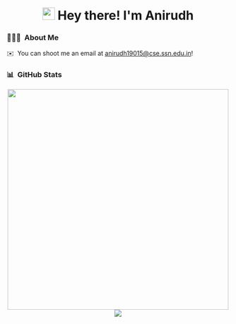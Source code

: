 <h1 align="center">
  <img src="https://media.giphy.com/media/hvRJCLFzcasrR4ia7z/giphy.gif" width="28"> Hey there! I'm Anirudh
</h1>

### 👨🏻‍💻 &nbsp;About Me

✉️ &nbsp;You can shoot me an email at anirudh19015@cse.ssn.edu.in!


### 📊 &nbsp;GitHub Stats
<p align="center">
<img width="500em" src="https://github-readme-streak-stats.herokuapp.com/?user=AAnirudh07&theme=tokyonight"/>
<br>
<a href="https://github.com/AAnirudh07">
  <img src="https://github-readme-stats-eight-theta.vercel.app/api/top-langs/?username=AAnirudh07&layout=compact&langs_count=8&theme=algolia"/>
</a>
</p>
